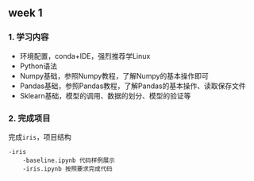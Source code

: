 ## week 1 

### 1. 学习内容

- 环境配置，conda+IDE，强烈推荐学Linux
- Python语法
- Numpy基础，参照Numpy教程，了解Numpy的基本操作即可
- Pandas基础，参照Pandas教程，了解Pandas的基本操作、读取保存文件
- Sklearn基础，模型的调用、数据的划分、模型的验证等

### 2. 完成项目

完成`iris`，项目结构

```
-iris
	-baseline.ipynb 代码样例展示
	-iris.ipynb 按照要求完成代码
```

